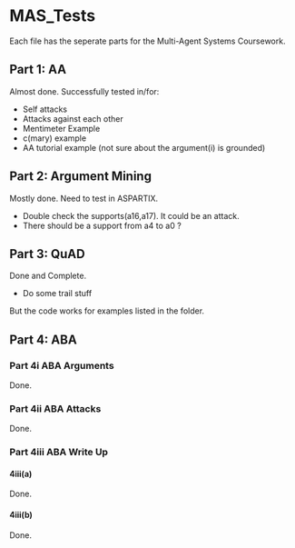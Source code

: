 # MAS_Tests

Each file has the seperate parts for the Multi-Agent Systems Coursework.

## Part 1: AA

Almost done.
Successfully tested in/for:
 * Self attacks
 * Attacks against each other
 * Mentimeter Example
 * c(mary) example
 * AA tutorial example (not sure about the argument(i) is grounded)
 
## Part 2: Argument Mining

Mostly done. Need to test in ASPARTIX. 

 * Double check the supports(a16,a17). It could be an attack.
 * There should be a support from a4 to a0 ?

## Part 3: QuAD

Done and Complete.

 * Do some trail stuff
 
But the code works for examples listed in the folder.

## Part 4: ABA

### Part 4i ABA Arguments

Done.

### Part 4ii ABA Attacks

Done.

### Part 4iii ABA Write Up

#### 4iii(a)

Done.

#### 4iii(b)

Done.
